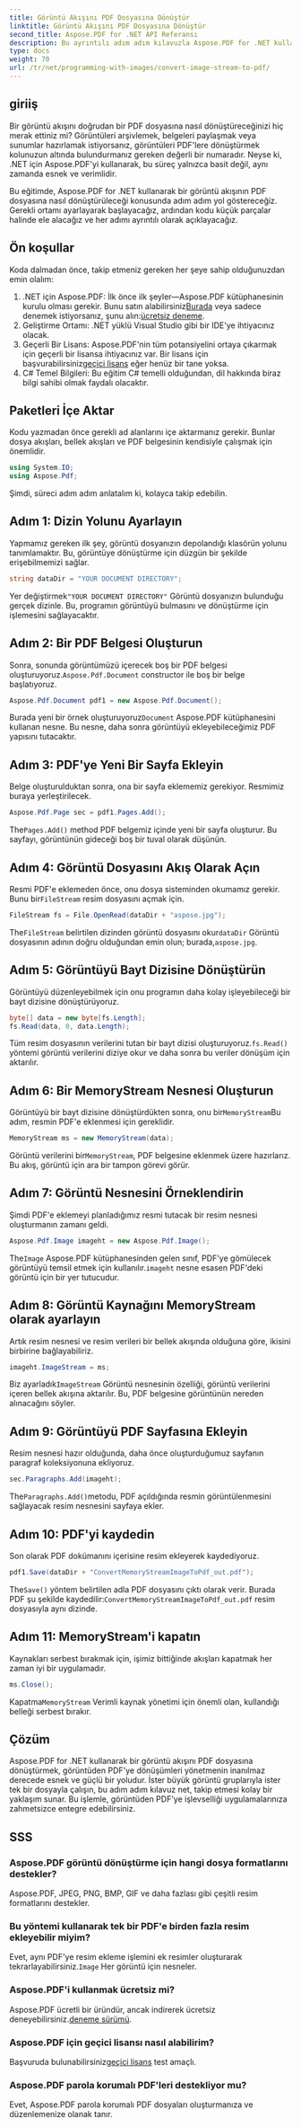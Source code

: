 ```yaml
---
title: Görüntü Akışını PDF Dosyasına Dönüştür
linktitle: Görüntü Akışını PDF Dosyasına Dönüştür
second_title: Aspose.PDF for .NET API Referansı
description: Bu ayrıntılı adım adım kılavuzla Aspose.PDF for .NET kullanarak bir görüntü akışını kolayca PDF'ye dönüştürün. Görüntüden PDF'ye dönüşümleri zahmetsizce nasıl yapacağınızı öğrenin.
type: docs
weight: 70
url: /tr/net/programming-with-images/convert-image-stream-to-pdf/
---
```

## giriiş

Bir görüntü akışını doğrudan bir PDF dosyasına nasıl dönüştüreceğinizi hiç merak ettiniz mi? Görüntüleri arşivlemek, belgeleri paylaşmak veya sunumlar hazırlamak istiyorsanız, görüntüleri PDF'lere dönüştürmek kolunuzun altında bulundurmanız gereken değerli bir numaradır. Neyse ki, .NET için Aspose.PDF'yi kullanarak, bu süreç yalnızca basit değil, aynı zamanda esnek ve verimlidir.

Bu eğitimde, Aspose.PDF for .NET kullanarak bir görüntü akışının PDF dosyasına nasıl dönüştürüleceği konusunda adım adım yol göstereceğiz. Gerekli ortamı ayarlayarak başlayacağız, ardından kodu küçük parçalar halinde ele alacağız ve her adımı ayrıntılı olarak açıklayacağız.

## Ön koşullar

Koda dalmadan önce, takip etmeniz gereken her şeye sahip olduğunuzdan emin olalım:

1.  .NET için Aspose.PDF: İlk önce ilk şeyler—Aspose.PDF kütüphanesinin kurulu olması gerekir. Bunu satın alabilirsiniz[Burada](https://purchase.aspose.com/buy) veya sadece denemek istiyorsanız, şunu alın:[ücretsiz deneme](https://releases.aspose.com/pdf/net/).
2. Geliştirme Ortamı: .NET yüklü Visual Studio gibi bir IDE'ye ihtiyacınız olacak.
3.  Geçerli Bir Lisans: Aspose.PDF'nin tüm potansiyelini ortaya çıkarmak için geçerli bir lisansa ihtiyacınız var. Bir lisans için başvurabilirsiniz[geçici lisans](https://purchase.aspose.com/temporary-license/) eğer henüz bir tane yoksa.
4. C# Temel Bilgileri: Bu eğitim C# temelli olduğundan, dil hakkında biraz bilgi sahibi olmak faydalı olacaktır.

## Paketleri İçe Aktar

Kodu yazmadan önce gerekli ad alanlarını içe aktarmanız gerekir. Bunlar dosya akışları, bellek akışları ve PDF belgesinin kendisiyle çalışmak için önemlidir.

```csharp
using System.IO;
using Aspose.Pdf;
```

Şimdi, süreci adım adım anlatalım ki, kolayca takip edebilin.

## Adım 1: Dizin Yolunu Ayarlayın

Yapmamız gereken ilk şey, görüntü dosyanızın depolandığı klasörün yolunu tanımlamaktır. Bu, görüntüye dönüştürme için düzgün bir şekilde erişebilmemizi sağlar.

```csharp
string dataDir = "YOUR DOCUMENT DIRECTORY";
```

 Yer değiştirmek`"YOUR DOCUMENT DIRECTORY"` Görüntü dosyanızın bulunduğu gerçek dizinle. Bu, programın görüntüyü bulmasını ve dönüştürme için işlemesini sağlayacaktır.

## Adım 2: Bir PDF Belgesi Oluşturun

 Sonra, sonunda görüntümüzü içerecek boş bir PDF belgesi oluşturuyoruz.`Aspose.Pdf.Document` constructor ile boş bir belge başlatıyoruz.

```csharp
Aspose.Pdf.Document pdf1 = new Aspose.Pdf.Document();
```

 Burada yeni bir örnek oluşturuyoruz`Document` Aspose.PDF kütüphanesini kullanan nesne. Bu nesne, daha sonra görüntüyü ekleyebileceğimiz PDF yapısını tutacaktır.

## Adım 3: PDF'ye Yeni Bir Sayfa Ekleyin

Belge oluşturulduktan sonra, ona bir sayfa eklememiz gerekiyor. Resmimiz buraya yerleştirilecek.

```csharp
Aspose.Pdf.Page sec = pdf1.Pages.Add();
```

 The`Pages.Add()` method PDF belgemiz içinde yeni bir sayfa oluşturur. Bu sayfayı, görüntünün gideceği boş bir tuval olarak düşünün.

## Adım 4: Görüntü Dosyasını Akış Olarak Açın

 Resmi PDF'e eklemeden önce, onu dosya sisteminden okumamız gerekir. Bunu bir`FileStream` resim dosyasını açmak için.

```csharp
FileStream fs = File.OpenRead(dataDir + "aspose.jpg");
```

 The`FileStream` belirtilen dizinden görüntü dosyasını okur`dataDir` Görüntü dosyasının adının doğru olduğundan emin olun; burada,`aspose.jpg`.

## Adım 5: Görüntüyü Bayt Dizisine Dönüştürün

Görüntüyü düzenleyebilmek için onu programın daha kolay işleyebileceği bir bayt dizisine dönüştürüyoruz.

```csharp
byte[] data = new byte[fs.Length];
fs.Read(data, 0, data.Length);
```

 Tüm resim dosyasının verilerini tutan bir bayt dizisi oluşturuyoruz.`fs.Read()` yöntemi görüntü verilerini diziye okur ve daha sonra bu veriler dönüşüm için aktarılır.

## Adım 6: Bir MemoryStream Nesnesi Oluşturun

 Görüntüyü bir bayt dizisine dönüştürdükten sonra, onu bir`MemoryStream`Bu adım, resmin PDF'e eklenmesi için gereklidir.

```csharp
MemoryStream ms = new MemoryStream(data);
```

 Görüntü verilerini bir`MemoryStream`, PDF belgesine eklenmek üzere hazırlarız. Bu akış, görüntü için ara bir tampon görevi görür.

## Adım 7: Görüntü Nesnesini Örneklendirin

Şimdi PDF'e eklemeyi planladığımız resmi tutacak bir resim nesnesi oluşturmanın zamanı geldi.

```csharp
Aspose.Pdf.Image imageht = new Aspose.Pdf.Image();
```

 The`Image` Aspose.PDF kütüphanesinden gelen sınıf, PDF'ye gömülecek görüntüyü temsil etmek için kullanılır.`imageht` nesne esasen PDF'deki görüntü için bir yer tutucudur.

## Adım 8: Görüntü Kaynağını MemoryStream olarak ayarlayın

Artık resim nesnesi ve resim verileri bir bellek akışında olduğuna göre, ikisini birbirine bağlayabiliriz.

```csharp
imageht.ImageStream = ms;
```

 Biz ayarladık`ImageStream` Görüntü nesnesinin özelliği, görüntü verilerini içeren bellek akışına aktarılır. Bu, PDF belgesine görüntünün nereden alınacağını söyler.

## Adım 9: Görüntüyü PDF Sayfasına Ekleyin

Resim nesnesi hazır olduğunda, daha önce oluşturduğumuz sayfanın paragraf koleksiyonuna ekliyoruz.

```csharp
sec.Paragraphs.Add(imageht);
```

 The`Paragraphs.Add()`metodu, PDF açıldığında resmin görüntülenmesini sağlayacak resim nesnesini sayfaya ekler.

## Adım 10: PDF'yi kaydedin

Son olarak PDF dokümanını içerisine resim ekleyerek kaydediyoruz.

```csharp
pdf1.Save(dataDir + "ConvertMemoryStreamImageToPdf_out.pdf");
```

 The`Save()` yöntem belirtilen adla PDF dosyasını çıktı olarak verir. Burada PDF şu şekilde kaydedilir:`ConvertMemoryStreamImageToPdf_out.pdf` resim dosyasıyla aynı dizinde.

## Adım 11: MemoryStream'i kapatın

Kaynakları serbest bırakmak için, işimiz bittiğinde akışları kapatmak her zaman iyi bir uygulamadır.

```csharp
ms.Close();
```

Kapatma`MemoryStream` Verimli kaynak yönetimi için önemli olan, kullandığı belleği serbest bırakır.

## Çözüm

Aspose.PDF for .NET kullanarak bir görüntü akışını PDF dosyasına dönüştürmek, görüntüden PDF'ye dönüşümleri yönetmenin inanılmaz derecede esnek ve güçlü bir yoludur. İster büyük görüntü gruplarıyla ister tek bir dosyayla çalışın, bu adım adım kılavuz net, takip etmesi kolay bir yaklaşım sunar. Bu işlemle, görüntüden PDF'ye işlevselliği uygulamalarınıza zahmetsizce entegre edebilirsiniz.

## SSS

### Aspose.PDF görüntü dönüştürme için hangi dosya formatlarını destekler?
Aspose.PDF, JPEG, PNG, BMP, GIF ve daha fazlası gibi çeşitli resim formatlarını destekler.

### Bu yöntemi kullanarak tek bir PDF'e birden fazla resim ekleyebilir miyim?
 Evet, aynı PDF'ye resim ekleme işlemini ek resimler oluşturarak tekrarlayabilirsiniz.`Image` Her görüntü için nesneler.

### Aspose.PDF'i kullanmak ücretsiz mi?
 Aspose.PDF ücretli bir üründür, ancak indirerek ücretsiz deneyebilirsiniz.[deneme sürümü](https://releases.aspose.com/pdf/net/).

### Aspose.PDF için geçici lisansı nasıl alabilirim?
 Başvuruda bulunabilirsiniz[geçici lisans](https://purchase.aspose.com/temporary-license/) test amaçlı.

### Aspose.PDF parola korumalı PDF'leri destekliyor mu?
Evet, Aspose.PDF parola korumalı PDF dosyaları oluşturmanıza ve düzenlemenize olanak tanır.
